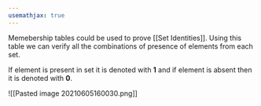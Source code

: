 ```yaml
---
usemathjax: true
---
```


Memebership tables could be used to prove [[Set Identities]].
Using this table we can verify all the combinations of presence of elements from each set.

If element is present in set it is denoted with **1** and if element is absent then it is denoted with **0**.

![[Pasted image 20210605160030.png]]